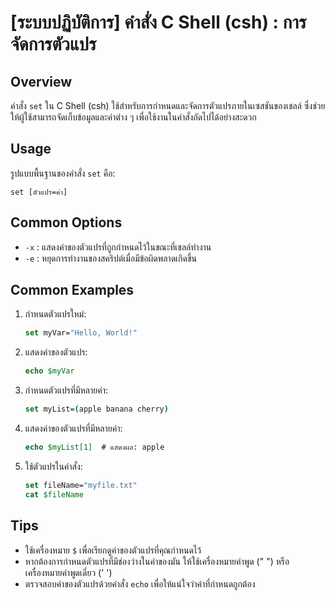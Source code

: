 # [ระบบปฏิบัติการ] คำสั่ง C Shell (csh) : การจัดการตัวแปร

## Overview
คำสั่ง `set` ใน C Shell (csh) ใช้สำหรับการกำหนดและจัดการตัวแปรภายในเซสชันของเชลล์ ซึ่งช่วยให้ผู้ใช้สามารถจัดเก็บข้อมูลและค่าต่าง ๆ เพื่อใช้งานในคำสั่งถัดไปได้อย่างสะดวก

## Usage
รูปแบบพื้นฐานของคำสั่ง `set` คือ:

```
set [ตัวแปร=ค่า]
```

## Common Options
- `-x` : แสดงค่าของตัวแปรที่ถูกกำหนดไว้ในขณะที่เชลล์ทำงาน
- `-e` : หยุดการทำงานของสคริปต์เมื่อมีข้อผิดพลาดเกิดขึ้น

## Common Examples
1. กำหนดตัวแปรใหม่:
   ```csh
   set myVar="Hello, World!"
   ```

2. แสดงค่าของตัวแปร:
   ```csh
   echo $myVar
   ```

3. กำหนดตัวแปรที่มีหลายค่า:
   ```csh
   set myList=(apple banana cherry)
   ```

4. แสดงค่าของตัวแปรที่มีหลายค่า:
   ```csh
   echo $myList[1]  # แสดงผล: apple
   ```

5. ใช้ตัวแปรในคำสั่ง:
   ```csh
   set fileName="myfile.txt"
   cat $fileName
   ```

## Tips
- ใช้เครื่องหมาย `$` เพื่อเรียกดูค่าของตัวแปรที่คุณกำหนดไว้
- หากต้องการกำหนดตัวแปรที่มีช่องว่างในค่าของมัน ให้ใช้เครื่องหมายคำพูด (" ") หรือเครื่องหมายคำพูดเดี่ยว (' ')
- ตรวจสอบค่าของตัวแปรด้วยคำสั่ง `echo` เพื่อให้แน่ใจว่าค่าที่กำหนดถูกต้อง